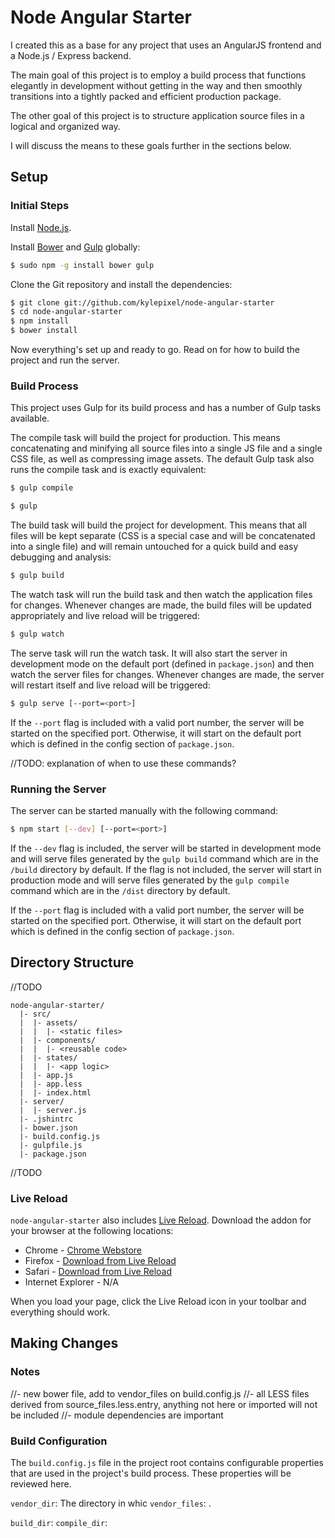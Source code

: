 # Node Angular Starter

I created this as a base for any project that uses an AngularJS frontend and a Node.js / Express backend.

The main goal of this project is to employ a build process that functions elegantly in development without getting in the way and then smoothly transitions into a tightly packed and efficient production package.

The other goal of this project is to structure application source files in a logical and organized way.

I will discuss the means to these goals further in the sections below.

## Setup

### Initial Steps

Install [Node.js](http://nodejs.org/).

Install [Bower](http://bower.io/) and [Gulp](http://gulpjs.com/) globally:

```sh
$ sudo npm -g install bower gulp
```

Clone the Git repository and install the dependencies:

```sh
$ git clone git://github.com/kylepixel/node-angular-starter
$ cd node-angular-starter
$ npm install
$ bower install
```

Now everything's set up and ready to go. Read on for how to build the project and run the server.

### Build Process

This project uses Gulp for its build process and has a number of Gulp tasks available.

The compile task will build the project for production. This means concatenating and minifying all source files into a single JS file and a single CSS file, as well as compressing image assets. The default Gulp task also runs the compile task and is exactly equivalent:

```sh
$ gulp compile
```
```sh
$ gulp
```

The build task will build the project for development. This means that all files will be kept separate (CSS is a special case and will be concatenated into a single file) and will remain untouched for a quick build and easy debugging and analysis:

```sh
$ gulp build
```

The watch task will run the build task and then watch the application files for changes. Whenever changes are made, the build files will be updated appropriately and live reload will be triggered:

```sh
$ gulp watch
```

The serve task will run the watch task. It will also start the server in development mode on the default port (defined in `package.json`) and then watch the server files for changes. Whenever changes are made, the server will restart itself and live reload will be triggered:

```sh
$ gulp serve [--port=<port>]
```

If the `--port` flag is included with a valid port number, the server will be started on the specified port. Otherwise, it will start on the default port which is defined in the config section of `package.json`.

//TODO: explanation of when to use these commands?

### Running the Server

The server can be started manually with the following command:

```sh
$ npm start [--dev] [--port=<port>]
```

If the `--dev` flag is included, the server will be started in development mode and will serve files generated by the `gulp build` command which are in the `/build` directory by default. If the flag is not included, the server will start in production mode and will serve files generated by the `gulp compile` command which are in the `/dist` directory by default.

If the `--port` flag is included with a valid port number, the server will be started on the specified port. Otherwise, it will start on the default port which is defined in the config section of `package.json`.

## Directory Structure

//TODO

```
node-angular-starter/
  |- src/
  |  |- assets/
  |  |  |- <static files>
  |  |- components/
  |  |  |- <reusable code>
  |  |- states/
  |  |  |- <app logic>
  |  |- app.js
  |  |- app.less
  |  |- index.html
  |- server/
  |  |- server.js
  |- .jshintrc
  |- bower.json
  |- build.config.js
  |- gulpfile.js
  |- package.json
```

//TODO

### Live Reload

`node-angular-starter` also includes [Live Reload](http://livereload.com/). Download the addon for your browser at the following locations:

- Chrome - [Chrome Webstore](https://chrome.google.com/webstore/detail/livereload/jnihajbhpnppcggbcgedagnkighmdlei)
- Firefox - [Download from Live Reload](http://download.livereload.com/2.0.8/LiveReload-2.0.8.xpi)
- Safari - [Download from Live Reload](http://download.livereload.com/2.0.9/LiveReload-2.0.9.safariextz)
- Internet Explorer - N/A

When you load your page, click the Live Reload icon in your toolbar and
everything should work.

## Making Changes

### Notes

//- new bower file, add to vendor_files on build.config.js
//- all LESS files derived from source_files.less.entry, anything not here or imported will not be included
//- module dependencies are important

### Build Configuration

The `build.config.js` file in the project root contains configurable properties that are used in the project's build process. These properties will be reviewed here.

`vendor_dir`: The directory in whic
`vendor_files`: .

`build_dir`: 
`compile_dir`: 